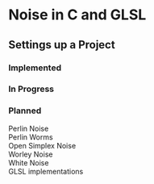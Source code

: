 # Noise in C and GLSL

## Settings up a Project

### Implemented

### In Progress

### Planned

Perlin Noise<br/>
Perlin Worms<br/>
Open Simplex Noise<br/>
Worley Noise<br/>
White Noise<br/>
GLSL implementations<br/>
